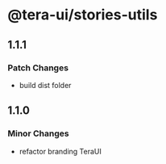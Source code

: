 # @tera-ui/stories-utils

## 1.1.1

### Patch Changes

- build dist folder

## 1.1.0

### Minor Changes

- refactor branding TeraUI
